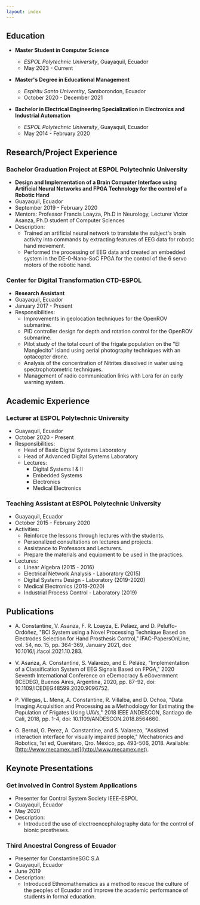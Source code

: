 ```yaml
---
layout: index
---
```


## Education

- **Master Student in Computer Science**
  - *ESPOL Polytechnic University*, Guayaquil, Ecuador
  - May 2023 - Current

- **Master's Degree in Educational Management**
  - *Espiritu Santo University*, Samborondon, Ecuador
  - October 2020 - December 2021

- **Bachelor in Electrical Engineering Specialization in Electronics and Industrial Automation**
  - *ESPOL Polytechnic University*, Guayaquil, Ecuador
  - May 2014 - February 2020

## Research/Project Experience

### Bachelor Graduation Project at ESPOL Polytechnic University
- **Design and Implementation of a Brain Computer Interface using Artificial Neural Networks and FPGA Technology for the control of a Robotic Hand**
- Guayaquil, Ecuador
- September 2019 - February 2020
- Mentors: Professor Francis Loayza, Ph.D in Neurology, Lecturer Victor Asanza, Ph.D student of Computer Sciences
- Description:
  - Trained an artificial neural network to translate the subject's brain activity into commands by extracting features of EEG data for robotic hand movement.
  - Performed the processing of EEG data and created an embedded system in the DE-0-Nano-SoC FPGA for the control of the 6 servo motors of the robotic hand.

### Center for Digital Transformation CTD-ESPOL
- **Research Assistant**
- Guayaquil, Ecuador
- January 2017 - Present
- Responsibilities:
  - Improvements in geolocation techniques for the OpenROV submarine.
  - PID controller design for depth and rotation control for the OpenROV submarine.
  - Pilot study of the total count of the frigate population on the "El Manglecito" island using aerial photography techniques with an optacopter drone.
  - Analysis of the concentration of Nitrites dissolved in water using spectrophotometric techniques.
  - Management of radio communication links with Lora for an early warning system.


## Academic Experience

### Lecturer at ESPOL Polytechnic University
- Guayaquil, Ecuador
- October 2020 - Present
- Responsibilities:
  - Head of Basic Digital Systems Laboratory
  - Head of Advanced Digital Systems Laboratory
  - Lectures:
    - Digital Systems I & II
    - Embedded Systems
    - Electronics
    - Medical Electronics

### Teaching Assistant at ESPOL Polytechnic University
- Guayaquil, Ecuador
- October 2015 - February 2020
- Activities:
  - Reinforce the lessons through lectures with the students.
  - Personalized consultations on lectures and projects.
  - Assistance to Professors and Lecturers.
  - Prepare the materials and equipment to be used in the practices.
- Lectures:
  - Linear Algebra (2015 - 2016)
  - Electrical Network Analysis - Laboratory (2015)
  - Digital Systems Design - Laboratory (2019-2020)
  - Medical Electronics (2019-2020)
  - Industrial Process Control - Laboratory (2019)

## Publications

- A. Constantine, V. Asanza, F. R. Loayza, E. Peláez, and D. Peluffo-Ordóñez, "BCI System using a Novel Processing Technique Based on Electrodes Selection for Hand Prosthesis Control," IFAC-PapersOnLine, vol. 54, no. 15, pp. 364-369, January 2021, doi: 10.1016/j.ifacol.2021.10.283.

- V. Asanza, A. Constantine, S. Valarezo, and E. Peláez, "Implementation of a Classification System of EEG Signals Based on FPGA," 2020 Seventh International Conference on eDemocracy & eGovernment (ICEDEG), Buenos Aires, Argentina, 2020, pp. 87-92, doi: 10.1109/ICEDEG48599.2020.9096752.

- P. Villegas, L. Mena, A. Constantine, R. Villalba, and D. Ochoa, "Data Imaging Acquisition and Processing as a Methodology for Estimating the Population of Frigates Using UAVs," 2018 IEEE ANDESCON, Santiago de Cali, 2018, pp. 1-4, doi: 10.1109/ANDESCON.2018.8564660.

- G. Bernal, G. Perez, A. Constantine, and S. Valarezo, "Assisted interaction interface for visually impaired people," Mechatronics and Robotics, 1st ed, Querétaro, Qro. México, pp. 493-506, 2018. Available: [http://www.mecamex.net](http://www.mecamex.net).

## Keynote Presentations

### Get involved in Control System Applications
- Presenter for Control System Society IEEE-ESPOL
- Guayaquil, Ecuador
- May 2020
- Description:
  - Introduced the use of electroencephalography data for the control of bionic prostheses.

### Third Ancestral Congress of Ecuador
- Presenter for ConstantineSGC S.A
- Guayaquil, Ecuador
- June 2019
- Description:
  - Introduced Ethnomathematics as a method to rescue the culture of the peoples of Ecuador and improve the academic performance of students in formal education.

<!--
Text can be **bold**, _italic_, or ~~strikethrough~~.

[Link to another page](./another-page.html).

There should be whitespace between paragraphs.

There should be whitespace between paragraphs. We recommend including a README, or a file with information about your project.

## Research/Project Experience

> This is a blockquote following a header.
>
> When something is important enough, you do it even if the odds are not in your favor.

### Header 3

```js
// Javascript code with syntax highlighting.
var fun = function lang(l) {
  dateformat.i18n = require('./lang/' + l)
  return true;
}
```

```ruby
# Ruby code with syntax highlighting
GitHubPages::Dependencies.gems.each do |gem, version|
  s.add_dependency(gem, "= #{version}")
end
```

#### Header 4

*   This is an unordered list following a header.
*   This is an unordered list following a header.
*   This is an unordered list following a header.

##### Header 5

1.  This is an ordered list following a header.
2.  This is an ordered list following a header.
3.  This is an ordered list following a header.

###### Header 6

| head1        | head two          | three |
|:-------------|:------------------|:------|
| ok           | good swedish fish | nice  |
| out of stock | good and plenty   | nice  |
| ok           | good `oreos`      | hmm   |
| ok           | good `zoute` drop | yumm  |

### There's a horizontal rule below this.

* * *

### Here is an unordered list:

*   Item foo
*   Item bar
*   Item baz
*   Item zip

### And an ordered list:

1.  Item one
1.  Item two
1.  Item three
1.  Item four

### And a nested list:

- level 1 item
  - level 2 item
  - level 2 item
    - level 3 item
    - level 3 item
- level 1 item
  - level 2 item
  - level 2 item
  - level 2 item
- level 1 item
  - level 2 item
  - level 2 item
- level 1 item

### Small image

![Octocat](https://github.githubassets.com/images/icons/emoji/octocat.png)

### Large image

![Branching](https://guides.github.com/activities/hello-world/branching.png)


### Definition lists can be used with HTML syntax.

<dl>
<dt>Name</dt>
<dd>Godzilla</dd>
<dt>Born</dt>
<dd>1952</dd>
<dt>Birthplace</dt>
<dd>Japan</dd>
<dt>Color</dt>
<dd>Green</dd>
</dl>

```
Long, single-line code blocks should not wrap. They should horizontally scroll if they are too long. This line should be long enough to demonstrate this.
```

```
The final element.
```
-->